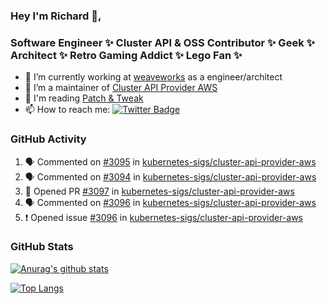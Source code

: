 ### Hey I'm Richard 👋, 

<h3 align="left">Software Engineer ✨ Cluster API & OSS Contributor ✨ Geek ✨ Architect ✨ Retro Gaming Addict ✨ Lego Fan ✨</h3>

- 🔭 I’m currently working at [weaveworks](https://github.com/weaveworks) as a engineer/architect
- 👯 I’m a maintainer of [Cluster API Provider AWS](https://github.com/kubernetes-sigs/cluster-api-provider-aws)
- 💬 I'm reading [Patch & Tweak](https://bjooks.com/products/patch-tweak-exploring-modular-synthesis)
- 📫 How to reach me: [![Twitter Badge](https://img.shields.io/badge/-@fruit_case-00acee?style=flat&logo=Twitter&logoColor=white)](https://twitter.com/intent/follow?screen_name=fruit_case "Follow on Twitter")

### GitHub Activity 

<!--START_SECTION:activity-->
1. 🗣 Commented on [#3095](https://github.com/kubernetes-sigs/cluster-api-provider-aws/issues/3095) in [kubernetes-sigs/cluster-api-provider-aws](https://github.com/kubernetes-sigs/cluster-api-provider-aws)
2. 🗣 Commented on [#3094](https://github.com/kubernetes-sigs/cluster-api-provider-aws/issues/3094) in [kubernetes-sigs/cluster-api-provider-aws](https://github.com/kubernetes-sigs/cluster-api-provider-aws)
3. 💪 Opened PR [#3097](https://github.com/kubernetes-sigs/cluster-api-provider-aws/pull/3097) in [kubernetes-sigs/cluster-api-provider-aws](https://github.com/kubernetes-sigs/cluster-api-provider-aws)
4. 🗣 Commented on [#3096](https://github.com/kubernetes-sigs/cluster-api-provider-aws/issues/3096) in [kubernetes-sigs/cluster-api-provider-aws](https://github.com/kubernetes-sigs/cluster-api-provider-aws)
5. ❗️ Opened issue [#3096](https://github.com/kubernetes-sigs/cluster-api-provider-aws/issues/3096) in [kubernetes-sigs/cluster-api-provider-aws](https://github.com/kubernetes-sigs/cluster-api-provider-aws)
<!--END_SECTION:activity-->

### GitHub Stats

[![Anurag's github stats](https://github-readme-stats.vercel.app/api?username=richardcase&count_private=true&show_icons=true)](https://github.com/anuraghazra/github-readme-stats)

[![Top Langs](https://github-readme-stats.vercel.app/api/top-langs/?username=richardcase&hide=html&layout=compact)](https://github.com/anuraghazra/github-readme-stats)
